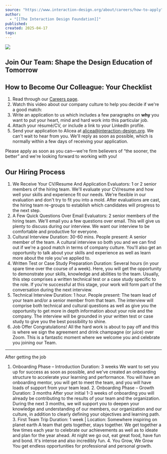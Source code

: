 ```yaml
---
source: "https://www.interaction-design.org/about/careers/how-to-apply"
author:
  - "[[The Interaction Design Foundation]]"
published:
created: 2025-04-17
tags:
---
```

![](https://assets.interaction-design.org/build/assets/careers-Dq820yFy.jpg)

## Join Our Team: Shape the Design Education of Tomorrow

## How to Become Our Colleague: Your Checklist

1. Read through our [Careers page](https://www.interaction-design.org/about/careers).
2. Watch this video about our company culture to help you decide if we're a good match:
3. Write an application to us which includes a few paragraphs on **why** you want to put your heart, mind and hard work into this particular job.
4. Attach your résumé/CV, or include a link to your LinkedIn profile.
5. Send your application to Alicea at [alicea@interaction-design.org](https://www.interaction-design.org/about/careers/). We can't wait to hear from you. We'll reply as soon as possible, which is normally within a few days of receiving your application.

Please apply as soon as you can—we're firm believers of “the sooner, the better” and we're looking forward to working with you!

## Our Hiring Process

1. We Receive Your CV/Resume And Application
	Evaluators: 1 or 2 senior members of the hiring team.
	We'll evaluate your CV/resume and how well your skills and experience fit our needs. We're flexible in our evaluation and don't try to fit you into a mold. After evaluations are cast, the hiring team re-groups to establish which candidates will progress to the next step.
2. A Few Quick Questions Over Email
	Evaluators: 2 senior members of the hiring team.
	We'll email you a few questions over email. This will give us plenty to discuss during our interview. We want our interview to be comfortable and productive for everyone.
3. Cultural Interview
	Duration: 30-60 mins.
	People present: A senior member of the team.
	A cultural interview so both you and we can find out if we're a good match in terms of company culture. You'll also get an opportunity to talk about your skills and experience as well as learn more about the role you've applied to.
4. Written Test or Case Study Preparation
	Duration: Several hours (in your spare time over the course of a week).
	Here, you will get the opportunity to demonstrate your skills, knowledge and abilities to the team. Usually, this step comprises a written technical test or a case study specific to the role. If you're successful at this stage, your work will form part of the conversation during the next interview.
5. Technical Interview
	Duration: 1 hour.
	People present: The team lead of your team and/or a senior member from that team.
	The interview will comprise both technical and cultural questions as well as give you the opportunity to get more in depth information about your role and the company. The interview will be grounded in your written test or case study to give you the best possibility to shine.
6. Job Offer
	Congratulations! All the hard work is about to pay off and this is where we sign the agreement and drink champagne (or juice) over Zoom. This is a fantastic moment where we welcome you and celebrate you joining our Team.

---

After getting the job

1. Onboarding Phase – Introduction
	Duration: 3 weeks
	We want to set you up for success as soon as possible, and we've created an onboarding structure to accelerate your learning and performance. You will have an onboarding mentor, you will get to meet the team, and you will have loads of support from your team lead.
	2. Onboarding Phase – Growth
	Duration: 3 months
	After your initial 1-3 weeks of onboarding you will already be contributing to the results of your team and the organization. During the next 3 months, we will support you to deepen your knowledge and understanding of our members, our organization and our culture, in addition to clearly defining your objectives and learning path.
	3. First Team Trip
	Duration: 1 week | Location: Somewhere inspiring on planet earth
	A team that gets together, stays together. We get together a few times each year to celebrate our achievements as well as to ideate and plan for the year ahead. At night we go out, eat great food, have fun and bond. It's intense and also incredibly fun.
	4. You Grow, We Grow
	You get endless opportunities for professional and personal growth.